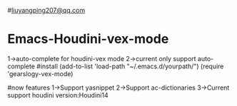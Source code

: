 #liuyangping207@qq.com
# Emacs-Houdini-vex-mode
  1->auto-complete for houdini-vex mode
  2->current only support auto-complete
#install
(add-to-list 'load-path "~/.emacs.d/yourpath/")
(require 'gearslogy-vex-mode)

#now features
     1->Support yasnippet
     2->Support ac-dictionaries
     3->Current support houdini version:Houdini14
